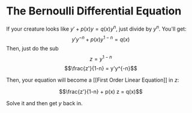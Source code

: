 # The Bernoulli Differential Equation 
If your creature looks like $y' + p(x)y = q(x)y^n$, just divide by $y^n$. You'll get:
$$y'y^{-n} + p(x)y^{1-n} = q(x)$$
Then, just do the sub
$$z = y^{1-n}$$
$$\frac{z'}{1-n} = y'y^{-n}$$

Then, your equation will become a [[First Order Linear Equation]] in $z$:

$$\frac{z'}{1-n} + p(x) z = q(x)$$

Solve it and then get $y$ back in.
